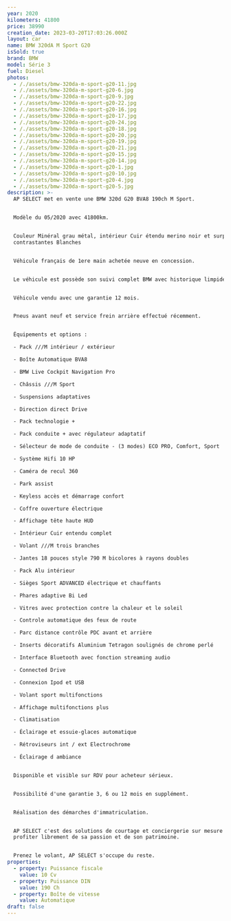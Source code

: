 ```yaml
---
year: 2020
kilometers: 41800
price: 38990
creation_date: 2023-03-20T17:03:26.000Z
layout: car
name: BMW 320dA M Sport G20
isSold: true
brand: BMW
model: Série 3
fuel: Diesel
photos:
  - /./assets/bmw-320da-m-sport-g20-11.jpg
  - /./assets/bmw-320da-m-sport-g20-6.jpg
  - /./assets/bmw-320da-m-sport-g20-9.jpg
  - /./assets/bmw-320da-m-sport-g20-22.jpg
  - /./assets/bmw-320da-m-sport-g20-16.jpg
  - /./assets/bmw-320da-m-sport-g20-17.jpg
  - /./assets/bmw-320da-m-sport-g20-24.jpg
  - /./assets/bmw-320da-m-sport-g20-18.jpg
  - /./assets/bmw-320da-m-sport-g20-20.jpg
  - /./assets/bmw-320da-m-sport-g20-19.jpg
  - /./assets/bmw-320da-m-sport-g20-21.jpg
  - /./assets/bmw-320da-m-sport-g20-15.jpg
  - /./assets/bmw-320da-m-sport-g20-14.jpg
  - /./assets/bmw-320da-m-sport-g20-1.jpg
  - /./assets/bmw-320da-m-sport-g20-10.jpg
  - /./assets/bmw-320da-m-sport-g20-4.jpg
  - /./assets/bmw-320da-m-sport-g20-5.jpg
description: >-
  AP SELECT met en vente une BMW 320d G20 BVA8 190ch M Sport.


  Modèle du 05/2020 avec 41800km.


  Couleur Minéral grau métal, intérieur Cuir étendu merino noir et surpiqûres
  contrastantes Blanches


  Véhicule français de 1ere main achetée neuve en concession.


  Le véhicule est possède son suivi complet BMW avec historique limpide.


  Véhicule vendu avec une garantie 12 mois.


  Pneus avant neuf et service frein arrière effectué récemment.


  Équipements et options :

  - Pack ///M intérieur / extérieur

  - Boîte Automatique BVA8

  - BMW Live Cockpit Navigation Pro

  - Châssis ///M Sport

  - Suspensions adaptatives

  - Direction direct Drive

  - Pack technologie +

  - Pack conduite + avec régulateur adaptatif

  - Sélecteur de mode de conduite - (3 modes) ECO PRO, Comfort, Sport

  - Système Hifi 10 HP

  - Caméra de recul 360

  - Park assist

  - Keyless accès et démarrage confort

  - Coffre ouverture électrique

  - Affichage tête haute HUD

  - Intérieur Cuir entendu complet

  - Volant ///M trois branches

  - Jantes 18 pouces style 790 M bicolores à rayons doubles

  - Pack Alu intérieur

  - Sièges Sport ADVANCED électrique et chauffants

  - Phares adaptive Bi Led

  - Vitres avec protection contre la chaleur et le soleil

  - Controle automatique des feux de route

  - Parc distance contrôle PDC avant et arrière

  - Inserts décoratifs Aluminium Tetragon soulignés de chrome perlé

  - Interface Bluetooth avec fonction streaming audio

  - Connected Drive

  - Connexion Ipod et USB

  - Volant sport multifonctions

  - Affichage multifonctions plus

  - Climatisation

  - Éclairage et essuie-glaces automatique

  - Rétroviseurs int / ext Electrochrome

  - Éclairage d ambiance


  Disponible et visible sur RDV pour acheteur sérieux.


  Possibilité d'une garantie 3, 6 ou 12 mois en supplément.


  Réalisation des démarches d'immatriculation.


  AP SELECT c'est des solutions de courtage et conciergerie sur mesure pour
  profiter librement de sa passion et de son patrimoine.


  Prenez le volant, AP SELECT s'occupe du reste.
properties:
  - property: Puissance fiscale
    value: 10 Cv
  - property: Puissance DIN
    value: 190 Ch
  - property: Boîte de vitesse
    value: Automatique
draft: false
---
```



